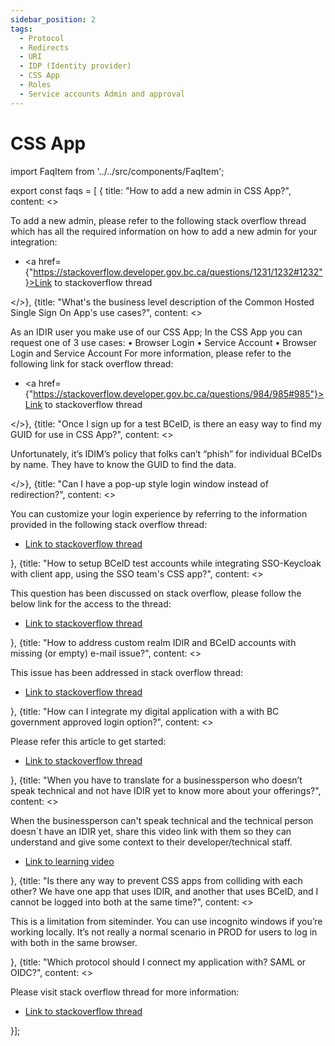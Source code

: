 ```yaml
---
sidebar_position: 2
tags:
  - Protocol
  - Redirects
  - URI
  - IDP (Identity provider)
  - CSS App
  - Roles
  - Service accounts Admin and approval
---
```


# CSS App

import FaqItem from '../../src/components/FaqItem';

export const faqs = [
{
title: "How to add a new admin in CSS App?",
content: <><p>To add a new admin, please refer to the following stack overflow thread which has all the required information on how to add a new admin for your integration: </p><ul><li><a href={"https://stackoverflow.developer.gov.bc.ca/questions/1231/1232#1232"}>Link to stackoverflow thread</a></li></ul></>},
{title: "What's the business level description of the Common Hosted Single Sign On App's use cases?",
content: <><p>As an IDIR user you make use of our CSS App; In the CSS App you can request one of 3 use cases:
•	Browser Login
•	Service Account
•	Browser Login and Service Account
For more information, please refer to the following link for stack overflow thread: </p><ul><li><a href={"https://stackoverflow.developer.gov.bc.ca/questions/984/985#985"}>Link to stackoverflow thread</a></li></ul></>},
{title: "Once I sign up for a test BCeID, is there an easy way to find my GUID for use in CSS App?",
content: <><p>Unfortunately, it’s IDIM’s policy that folks can’t “phish” for individual BCeIDs by name. They have to know the GUID to find the data.</p></>},
{title: "Can I have a pop-up style login window instead of redirection?",
content: <><p>You can customize your login experience by referring to the information provided in the following stack overflow thread:
</p><ul><li><a href={"https://stackoverflow.developer.gov.bc.ca/questions/922/926#926"}>Link to stackoverflow thread</a></li></ul></>},
{title: "How to setup BCeID test accounts while integrating SSO-Keycloak with client app, using the SSO team's CSS app?",
content: <><p>This question has been discussed on stack overflow, please follow the below link for the access to the thread:
</p><ul><li><a href={"https://stackoverflow.developer.gov.bc.ca/questions/704/707#707"}>Link to stackoverflow thread</a></li></ul></>},
{title: "How to address custom realm IDIR and BCeID accounts with missing (or empty) e-mail issue?",
content: <><p>This issue has been addressed in stack overflow thread: </p><ul><li><a href={"https://stackoverflow.developer.gov.bc.ca/questions/1039/1040#1040"}>Link to stackoverflow thread</a></li></ul></>},
{title: "How can I integrate my digital application with a with BC government approved login option?",
content: <><p>Please refer this article to get started: </p><ul><li><a href={"https://stackoverflow.developer.gov.bc.ca/questions/95/96#96"}>Link to stackoverflow thread</a></li></ul></>},
{title: "When you have to translate for a businessperson who doesn’t speak technical and not have IDIR yet to know more about your offerings?",
content: <><p>When the businessperson can't speak technical and the technical person doesn`t have an IDIR yet, share this video link with them so they can understand and give some context to their developer/technical staff.
</p><ul><li><a href={"https://user-images.githubusercontent.com/56739669/231529538-0e1efa5a-51df-401a-99c2-dbc964e8cac6.mp4"}>Link to learning video</a></li></ul></>},
{title: "Is there any way to prevent CSS apps from colliding with each other? We have one app that uses IDIR, and another that uses BCeID, and I cannot be logged into both at the same time?",
content: <><p>This is a limitation from siteminder. You can use incognito windows if you’re working locally. It’s not really a normal scenario in PROD for users to log in with both in the same browser.</p></>},
{title: "Which protocol should I connect my application with? SAML or OIDC?",
content: <><p>Please visit stack overflow thread for more information: </p><ul><li><a href={"https://stackoverflow.developer.gov.bc.ca/questions/490/491#491S"}>Link to stackoverflow thread</a></li></ul></>}];


<FaqItem faqs={faqs}/>